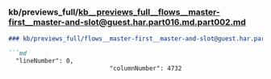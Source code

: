 ### kb/previews_full/kb__previews_full__flows__master-first__master-and-slot@guest.har.part016.md.part002.md

```md
### kb/previews_full/flows__master-first__master-and-slot@guest.har.part016.md (part 002)

```md
  "lineNumber": 0,
                            "columnNumber": 4732
 
```

```

```
